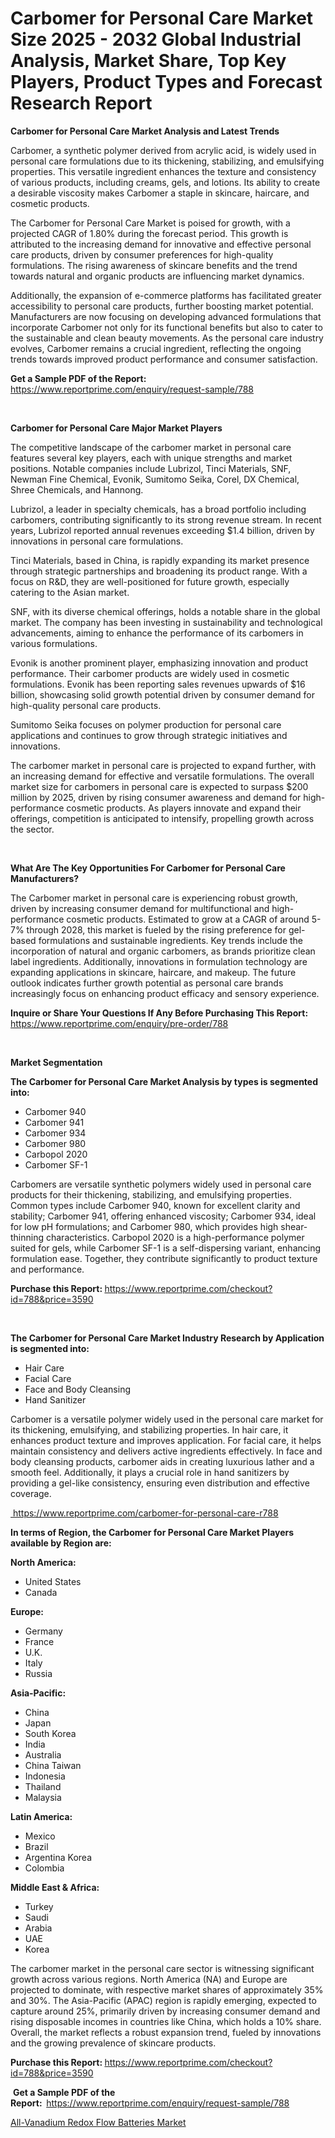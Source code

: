 <p><h1>Carbomer for Personal Care Market Size 2025 - 2032 Global Industrial Analysis, Market Share, Top Key Players, Product Types and Forecast Research Report</h1></p><p><strong>Carbomer for Personal Care Market Analysis and Latest Trends</strong></p>
<p><p>Carbomer, a synthetic polymer derived from acrylic acid, is widely used in personal care formulations due to its thickening, stabilizing, and emulsifying properties. This versatile ingredient enhances the texture and consistency of various products, including creams, gels, and lotions. Its ability to create a desirable viscosity makes Carbomer a staple in skincare, haircare, and cosmetic products.</p><p>The Carbomer for Personal Care Market is poised for growth, with a projected CAGR of 1.80% during the forecast period. This growth is attributed to the increasing demand for innovative and effective personal care products, driven by consumer preferences for high-quality formulations. The rising awareness of skincare benefits and the trend towards natural and organic products are influencing market dynamics.</p><p>Additionally, the expansion of e-commerce platforms has facilitated greater accessibility to personal care products, further boosting market potential. Manufacturers are now focusing on developing advanced formulations that incorporate Carbomer not only for its functional benefits but also to cater to the sustainable and clean beauty movements. As the personal care industry evolves, Carbomer remains a crucial ingredient, reflecting the ongoing trends towards improved product performance and consumer satisfaction.</p></p>
<p><strong>Get a Sample PDF of the Report:&nbsp;</strong> <a href="https://www.reportprime.com/enquiry/request-sample/788?utm_campaign=2030&utm_medium=2&utm_source=Github&utm_content=ia&utm_term=18032025&utm_id=carbomer-for-personal-care">https://www.reportprime.com/enquiry/request-sample/788</a></p>
<p>&nbsp;</p>
<p><strong>Carbomer for Personal Care Major Market Players</strong></p>
<p><p>The competitive landscape of the carbomer market in personal care features several key players, each with unique strengths and market positions. Notable companies include Lubrizol, Tinci Materials, SNF, Newman Fine Chemical, Evonik, Sumitomo Seika, Corel, DX Chemical, Shree Chemicals, and Hannong.</p><p>Lubrizol, a leader in specialty chemicals, has a broad portfolio including carbomers, contributing significantly to its strong revenue stream. In recent years, Lubrizol reported annual revenues exceeding $1.4 billion, driven by innovations in personal care formulations.</p><p>Tinci Materials, based in China, is rapidly expanding its market presence through strategic partnerships and broadening its product range. With a focus on R&D, they are well-positioned for future growth, especially catering to the Asian market.</p><p>SNF, with its diverse chemical offerings, holds a notable share in the global market. The company has been investing in sustainability and technological advancements, aiming to enhance the performance of its carbomers in various formulations.</p><p>Evonik is another prominent player, emphasizing innovation and product performance. Their carbomer products are widely used in cosmetic formulations. Evonik has been reporting sales revenues upwards of $16 billion, showcasing solid growth potential driven by consumer demand for high-quality personal care products.</p><p>Sumitomo Seika focuses on polymer production for personal care applications and continues to grow through strategic initiatives and innovations.</p><p>The carbomer market in personal care is projected to expand further, with an increasing demand for effective and versatile formulations. The overall market size for carbomers in personal care is expected to surpass $200 million by 2025, driven by rising consumer awareness and demand for high-performance cosmetic products. As players innovate and expand their offerings, competition is anticipated to intensify, propelling growth across the sector.</p></p>
<p>&nbsp;</p>
<p><strong>What Are The Key Opportunities For Carbomer for Personal Care Manufacturers?</strong></p>
<p><p>The Carbomer market in personal care is experiencing robust growth, driven by increasing consumer demand for multifunctional and high-performance cosmetic products. Estimated to grow at a CAGR of around 5-7% through 2028, this market is fueled by the rising preference for gel-based formulations and sustainable ingredients. Key trends include the incorporation of natural and organic carbomers, as brands prioritize clean label ingredients. Additionally, innovations in formulation technology are expanding applications in skincare, haircare, and makeup. The future outlook indicates further growth potential as personal care brands increasingly focus on enhancing product efficacy and sensory experience.</p></p>
<p><strong>Inquire or Share Your Questions If Any Before Purchasing This Report:</strong> <a href="https://www.reportprime.com/enquiry/pre-order/788?utm_campaign=2030&utm_medium=2&utm_source=Github&utm_content=ia&utm_term=18032025&utm_id=carbomer-for-personal-care">https://www.reportprime.com/enquiry/pre-order/788</a></p>
<p>&nbsp;</p>
<p><strong>Market Segmentation</strong></p>
<p><strong>The Carbomer for Personal Care Market Analysis by types is segmented into:</strong></p>
<p><ul><li>Carbomer 940</li><li>Carbomer 941</li><li>Carbomer 934</li><li>Carbomer 980</li><li>Carbopol 2020</li><li>Carbomer SF-1</li></ul></p>
<p><p>Carbomers are versatile synthetic polymers widely used in personal care products for their thickening, stabilizing, and emulsifying properties. Common types include Carbomer 940, known for excellent clarity and stability; Carbomer 941, offering enhanced viscosity; Carbomer 934, ideal for low pH formulations; and Carbomer 980, which provides high shear-thinning characteristics. Carbopol 2020 is a high-performance polymer suited for gels, while Carbomer SF-1 is a self-dispersing variant, enhancing formulation ease. Together, they contribute significantly to product texture and performance.</p></p>
<p><strong>Purchase this Report:&nbsp;</strong><a href="https://www.reportprime.com/checkout?id=788&price=3590&utm_campaign=2030&utm_medium=2&utm_source=Github&utm_content=ia&utm_term=18032025&utm_id=carbomer-for-personal-care">https://www.reportprime.com/checkout?id=788&price=3590</a></p>
<p>&nbsp;</p>
<p><strong>The Carbomer for Personal Care Market Industry Research by Application is segmented into:</strong></p>
<p><ul><li>Hair Care</li><li>Facial Care</li><li>Face and Body Cleansing</li><li>Hand Sanitizer</li></ul></p>
<p><p>Carbomer is a versatile polymer widely used in the personal care market for its thickening, emulsifying, and stabilizing properties. In hair care, it enhances product texture and improves application. For facial care, it helps maintain consistency and delivers active ingredients effectively. In face and body cleansing products, carbomer aids in creating luxurious lather and a smooth feel. Additionally, it plays a crucial role in hand sanitizers by providing a gel-like consistency, ensuring even distribution and effective coverage.</p></p>
<p><a href="https://www.reportprime.com/carbomer-for-personal-care-r788?utm_campaign=2030&utm_medium=2&utm_source=Github&utm_content=ia&utm_term=18032025&utm_id=carbomer-for-personal-care">&nbsp;https://www.reportprime.com/carbomer-for-personal-care-r788</a></p>
<p><strong>In terms of Region, the Carbomer for Personal Care Market Players available by Region are:</strong></p>
<p>
    <p> <strong> North America: </strong>
        <ul>
            <li>United States</li>
            <li>Canada</li>
        </ul>
        </p> 
    <p> <strong> Europe: </strong>
        <ul>
            <li>Germany</li>
            <li>France</li>
            <li>U.K.</li>
            <li>Italy</li>
            <li>Russia</li>
        </ul>
        </p> 
    <p> <strong> Asia-Pacific: </strong>
        <ul>
            <li>China</li>
            <li>Japan</li>
            <li>South Korea</li>
            <li>India</li>
            <li>Australia</li>
            <li>China Taiwan</li>
            <li>Indonesia</li>
            <li>Thailand</li>
            <li>Malaysia</li>
        </ul>
        </p> 
    <p> <strong> Latin America: </strong>
        <ul>
            <li>Mexico</li>
            <li>Brazil</li>
            <li>Argentina Korea</li>
            <li>Colombia</li>
        </ul>
        </p> 
    <p> <strong> Middle East & Africa: </strong>
        <ul>
            <li>Turkey</li>
            <li>Saudi</li>
            <li>Arabia</li>
            <li>UAE</li>
            <li>Korea</li>
        </ul>
    </p>
    </p>
<p><p>The carbomer market in the personal care sector is witnessing significant growth across various regions. North America (NA) and Europe are projected to dominate, with respective market shares of approximately 35% and 30%. The Asia-Pacific (APAC) region is rapidly emerging, expected to capture around 25%, primarily driven by increasing consumer demand and rising disposable incomes in countries like China, which holds a 10% share. Overall, the market reflects a robust expansion trend, fueled by innovations and the growing prevalence of skincare products.</p></p>
<p><strong>Purchase this Report: </strong><a href="https://www.reportprime.com/checkout?id=788&price=3590&utm_campaign=2030&utm_medium=2&utm_source=Github&utm_content=ia&utm_term=18032025&utm_id=carbomer-for-personal-care">https://www.reportprime.com/checkout?id=788&price=3590</a></p>
<p>&nbsp;<strong>Get a Sample PDF of the Report:&nbsp;&nbsp;</strong><a href="https://www.reportprime.com/enquiry/request-sample/788?utm_campaign=2030&utm_medium=2&utm_source=Github&utm_content=ia&utm_term=18032025&utm_id=carbomer-for-personal-care">https://www.reportprime.com/enquiry/request-sample/788</a></p>
<p><strong></strong></p>
<p><p><a href="https://github.com/angelajermaine/Market-Research-Report-List-6/blob/main/all-vanadium-redox-flow-batteries-market.md?utm_campaign=2030&utm_medium=2&utm_source=Github&utm_content=ia&utm_term=18032025&utm_id=carbomer-for-personal-care">All-Vanadium Redox Flow Batteries Market</a></p></p>